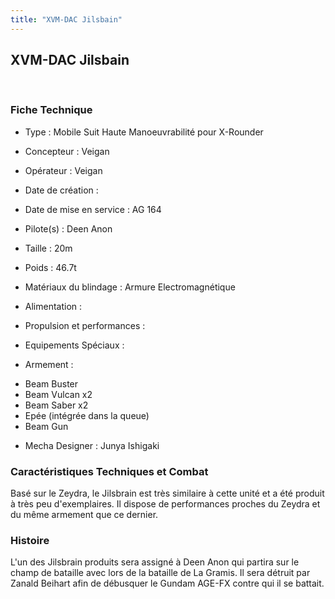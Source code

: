 ```yaml
---
title: "XVM-DAC Jilsbain"
---
```


XVM-DAC Jilsbain
----------------

 


### Fiche Technique


- Type : Mobile Suit Haute Manoeuvrabilité pour X-Rounder  
- Concepteur : Veigan  
- Opérateur : Veigan  
- Date de création :   
- Date de mise en service : AG 164  
- Pilote(s) : Deen Anon  
- Taille : 20m   
- Poids : 46.7t   
- Matériaux du blindage : Armure Electromagnétique  
- Alimentation :   
- Propulsion et performances :   
- Equipements Spéciaux :


- Armement :


* Beam Buster
* Beam Vulcan x2
* Beam Saber x2
* Epée (intégrée dans la queue)
* Beam Gun


- Mecha Designer : Junya Ishigaki


### Caractéristiques Techniques et Combat


Basé sur le Zeydra, le Jilsbrain est très similaire à cette unité et a été produit à très peu d'exemplaires. Il dispose de performances proches du Zeydra et du même armement que ce dernier.


### Histoire


L'un des Jilsbrain produits sera assigné à Deen Anon qui partira sur le champ de bataille avec lors de la bataille de La Gramis. Il sera détruit par Zanald Beihart afin de débusquer le Gundam AGE-FX contre qui il se battait.

